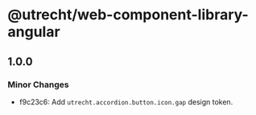 # @utrecht/web-component-library-angular

## 1.0.0

### Minor Changes

- f9c23c6: Add `utrecht.accordion.button.icon.gap` design token.
